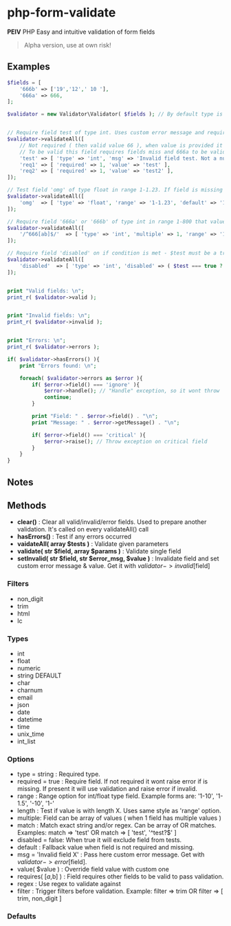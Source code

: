 # php-form-validate
**PEIV**
PHP Easy and intuitive validation of form fields  


>Alpha version, use at own risk!
## Examples
```php
$fields = [
    '666b' => ['19','12',' 10 '],
    '666a' => 666,
];

$validator = new Validator\Validator( $fields ); // By default type is string and field is required


// Require field test of type int. Uses custom error message and requires fields 'req1' + 'req2' to be valid ( included in validation too ).
$validator->validateAll([
    // Not required ( then valid value 66 ), when value is provided it checks for integer in range between 50 and 124
    // To be valid this field requires fields miss and 666a to be valid too, else is invalid
    'test' => [ 'type' => 'int', 'msg' => 'Invalid field test. Not a number', 'requires' => ['miss', '666a'] ],
    'req1' => [ 'required' => 1, 'value' => 'test' ],
    'req2' => [ 'required' => 1, 'value' => 'test2' ],
]);

// Test field 'omg' of type float in range 1-1.23. If field is missing its value will be 1.2, because field is not marked as required.
$validator->validateAll([
    'omg'  => [ 'type' => 'float', 'range' => '1-1.23', 'default' => '1.2', 'required' => false ],
]);

// Require field '666a' or '666b' of type int in range 1-800 that value matches 666 or any 2 digit number. Trim data before check
$validator->validateAll([
    '/^666[ab]$/'  => [ 'type' => 'int', 'multiple' => 1, 'range' => '1-800', 'match' => [666,'/^\d{2}$/'], 'filter' => ['trim'] ]
]);

// Require field 'disabled' on if condition is met - $test must be a true
$validator->validateAll([
    'disabled'  => [ 'type' => 'int', 'disabled' => ( $test === true ? true : false ) ]
]);


print "Valid fields: \n";
print_r( $validator->valid );


print "Invalid fields: \n";
print_r( $validator->invalid );


print "Errors: \n";
print_r( $validator->errors );

if( $validator->hasErrors() ){
    print "Errors found: \n";

    foreach( $validator->errors as $error ){
        if( $error->field() === 'ignore' ){
            $error->handle(); // "Handle" exception, so it wont throw
            continue;
        }

        print "Field: " . $error->field() . "\n";
        print "Message: " . $error->getMessage() . "\n";

        if( $error->field() === 'critical' ){
            $error->raise(); // Throw exception on critical field
        }
    }
}
```

## Notes


## Methods

- **clear()** : Clear all valid/invalid/error fields. Used to prepare another validation. It's called on every validateAll() call
- **hasErrors()** : Test if any errors occurred
- **vaidateAll( array $tests )** : Validate given parameters
- **validate( str $field, array $params )** : Validate single field
- **setInvalid( str $field, str $error_msg, $value )** : Invalidate field and set custom error message & value. Get it with $validator->invalid[$field]
### Filters
- non_digit
- trim
- html
- lc

### Types
- int
- float
- numeric
- string DEFAULT
- char
- charnum
- email
- json
- date
- datetime
- time
- unix_time
- int_list

### Options

- type = string : Required type.
- required = true : Require field. If not required it wont raise error if is missing. If present it will use validation and raise error if invalid.
- range : Range option for int/float type field. Example forms are: '1-10', '1-1.5', '-10', '1-'
- length : Test if value is with length X. Uses same style as 'range' option.
- multiple: Field can be array of values ( when 1 field has multiple values )
- match : Match exact string and/or regex. Can be array of OR matches. Examples: match => 'test' OR match => [ 'test', '^test?$' ]
- disabled = false: When true it will exclude field from tests.
- default : Fallback value when field is not required and missing.
- msg = 'Invalid field X' : Pass here custom error message. Get with $validator->error[$field].
- value( $value ) : Override field value with custom one
- requires( [$a,$b] ) : Field requires other fields to be valid to pass validation.
- regex : Use regex to validate against
- filter : Trigger filters before validation. Example: filter => trim OR filter => [ trim, non_digit ]
### Defaults
